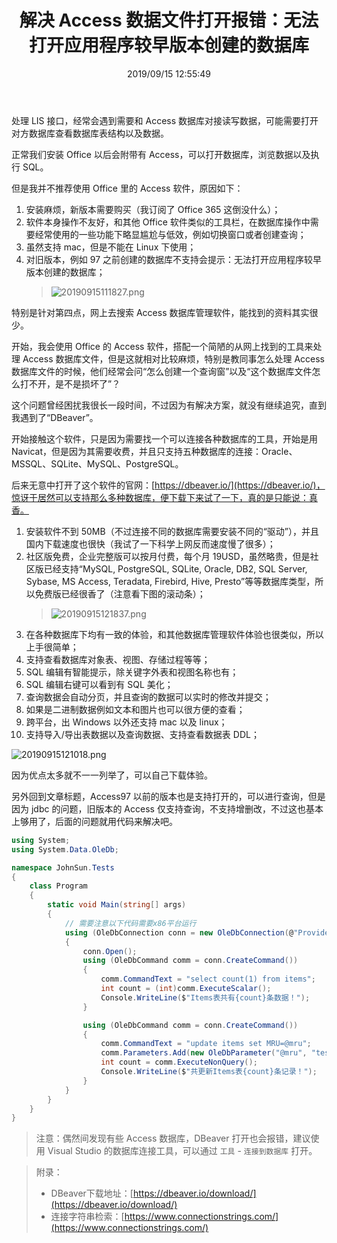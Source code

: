﻿---
title: "解决 Access 数据文件打开报错：无法打开应用程序较早版本创建的数据库"
date: "2019/09/15 12:55:49"
updated: "2020/02/11 13:26:38"
permalink: "resolve-access-data-file-opening-error-unable-to-open-database-created-by-earlier-version-of-the-application/"
tags:
 - DBeaver
categories:
 - [开发, 数据库]
---

处理 LIS 接口，经常会遇到需要和 Access 数据库对接读写数据，可能需要打开对方数据库查看数据库表结构以及数据。

正常我们安装 Office 以后会附带有 Access，可以打开数据库，浏览数据以及执行 SQL。

但是我并不推荐使用 Office 里的 Access 软件，原因如下：

1. 安装麻烦，新版本需要购买（我订阅了 Office 365 这倒没什么）；
2. 软件本身操作不友好，和其他 Office 软件类似的工具栏，在数据库操作中需要经常使用的一些功能下略显尴尬与低效，例如切换窗口或者创建查询；
3. 虽然支持 mac，但是不能在 Linux 下使用；
4. 对旧版本，例如 97 之前创建的数据库不支持会提示：无法打开应用程序较早版本创建的数据库；
   > ![20190915111827.png](https://hd2y.oss-cn-beijing.aliyuncs.com/20190915111827_1568523773853.png)

特别是针对第四点，网上去搜索 Access 数据库管理软件，能找到的资料其实很少。

开始，我会使用 Office 的 Access 软件，搭配一个简陋的从网上找到的工具来处理 Access 数据库文件，但是这就相对比较麻烦，特别是教同事怎么处理 Access 数据库文件的时候，他们经常会问“怎么创建一个查询窗”以及“这个数据库文件怎么打不开，是不是损坏了”？

这个问题曾经困扰我很长一段时间，不过因为有解决方案，就没有继续追究，直到我遇到了“DBeaver”。

开始接触这个软件，只是因为需要找一个可以连接各种数据库的工具，开始是用 Navicat，但是因为其需要收费，并且只支持五种数据库的连接：Oracle、MSSQL、SQLite、MySQL、PostgreSQL。

后来无意中打开了这个软件的官网：[https://dbeaver.io/](https://dbeaver.io/)，惊讶于居然可以支持那么多种数据库，便下载下来试了一下，真的是只能说：真香。

1. 安装软件不到 50MB（不过连接不同的数据库需要安装不同的“驱动”），并且国内下载速度也很快（我试了一下科学上网反而速度慢了很多）；
2. 社区版免费，企业完整版可以按月付费，每个月 19USD，虽然略贵，但是社区版已经支持“MySQL, PostgreSQL, SQLite, Oracle, DB2, SQL Server, Sybase, MS Access, Teradata, Firebird, Hive, Presto”等等数据库类型，所以免费版已经很香了（注意看下图的滚动条）；
   > ![20190915121837.png](https://hd2y.oss-cn-beijing.aliyuncs.com/20190915121837_1568523644651.png)
3. 在各种数据库下均有一致的体验，和其他数据库管理软件体验也很类似，所以上手很简单；
4. 支持查看数据库对象表、视图、存储过程等等；
5. SQL 编辑有智能提示，除关键字外表和视图名称也有；
6. SQL 编辑右键可以看到有 SQL 美化；
7. 查询数据会自动分页，并且查询的数据可以实时的修改并提交；
8. 如果是二进制数据例如文本和图片也可以很方便的查看；
9. 跨平台，出 Windows 以外还支持 mac 以及 linux；
10. 支持导入/导出表数据以及查询数据、支持查看数据表 DDL；

![20190915121018.png](https://hd2y.oss-cn-beijing.aliyuncs.com/20190915121018_1568523760385.png?x-oss-process=image/auto-orient,1/resize,p_50/quality,q_50)

因为优点太多就不一一列举了，可以自己下载体验。

另外回到文章标题，Access97 以前的版本也是支持打开的，可以进行查询，但是因为 jdbc 的问题，旧版本的 Access 仅支持查询，不支持增删改，不过这也基本上够用了，后面的问题就用代码来解决吧。

```csharp
using System;
using System.Data.OleDb;

namespace JohnSun.Tests
{
    class Program
    {
        static void Main(string[] args)
        {
            // 需要注意以下代码需要x86平台运行
            using (OleDbConnection conn = new OleDbConnection(@"Provider=Microsoft.Jet.OLEDB.4.0;Data Source=C:\Users\hd2y\Downloads\Data .mdb;"))
            {
                conn.Open();
                using (OleDbCommand comm = conn.CreateCommand())
                {
                    comm.CommandText = "select count(1) from items";
                    int count = (int)comm.ExecuteScalar();
                    Console.WriteLine($"Items表共有{count}条数据！");
                }

                using (OleDbCommand comm = conn.CreateCommand())
                {
                    comm.CommandText = "update items set MRU=@mru";
                    comm.Parameters.Add(new OleDbParameter("@mru", "test"));
                    int count = comm.ExecuteNonQuery();
                    Console.WriteLine($"共更新Items表{count}条记录！");
                }
            }
        }
    }
}
```

> 注意：偶然间发现有些 Access 数据库，DBeaver 打开也会报错，建议使用 Visual Studio 的数据库连接工具，可以通过 `工具` - `连接到数据库` 打开。

> 附录：
> + DBeaver下载地址：[https://dbeaver.io/download/](https://dbeaver.io/download/)
> + 连接字符串检索：[https://www.connectionstrings.com/](https://www.connectionstrings.com/)
